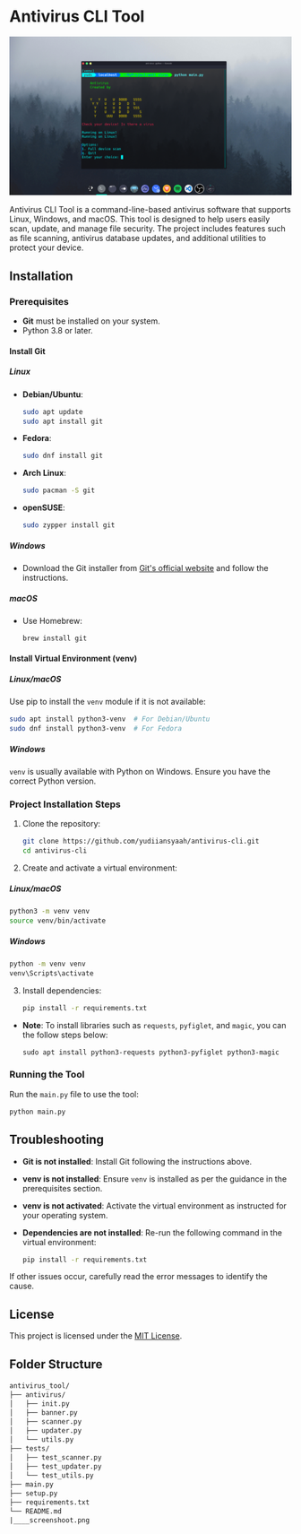 # Antivirus CLI Tool

![Screenshot](screenshoot.png)

Antivirus CLI Tool is a command-line-based antivirus software that supports Linux, Windows, and macOS. This tool is designed to help users easily scan, update, and manage file security. The project includes features such as file scanning, antivirus database updates, and additional utilities to protect your device.

## Installation

### Prerequisites
- **Git** must be installed on your system.
- Python 3.8 or later.

#### Install Git
##### Linux
- **Debian/Ubuntu**:
  ```bash
  sudo apt update
  sudo apt install git
  ```
- **Fedora**:
  ```bash
  sudo dnf install git
  ```
- **Arch Linux**:
  ```bash
  sudo pacman -S git
  ```
- **openSUSE**:
  ```bash
  sudo zypper install git
  ```

##### Windows
- Download the Git installer from [Git's official website](https://git-scm.com/) and follow the instructions.

##### macOS
- Use Homebrew:
  ```bash
  brew install git
  ```

#### Install Virtual Environment (venv)
##### Linux/macOS
Use pip to install the `venv` module if it is not available:
```bash
sudo apt install python3-venv  # For Debian/Ubuntu
sudo dnf install python3-venv  # For Fedora
```

##### Windows
`venv` is usually available with Python on Windows. Ensure you have the correct Python version.

### Project Installation Steps
1. Clone the repository:
   ```bash
   git clone https://github.com/yudiiansyaah/antivirus-cli.git
   cd antivirus-cli
   ```

2. Create and activate a virtual environment:
##### Linux/macOS
   ```bash
   python3 -m venv venv
   source venv/bin/activate
   ```
##### Windows
   ```cmd
   python -m venv venv
   venv\Scripts\activate
   ```

3. Install dependencies:
   ```bash
   pip install -r requirements.txt
   ```
   
- **Note**: To install libraries such as ``requests``, ``pyfiglet``, and ``magic``, you can the follow steps below:
  ``` Ubuntu/Kali Linux
  sudo apt install python3-requests python3-pyfiglet python3-magic
  ```
  
### Running the Tool
Run the `main.py` file to use the tool:
```bash
python main.py
```

## Troubleshooting

- **Git is not installed**:
  Install Git following the instructions above.

- **venv is not installed**:
  Ensure `venv` is installed as per the guidance in the prerequisites section.

- **venv is not activated**:
  Activate the virtual environment as instructed for your operating system.

- **Dependencies are not installed**:
  Re-run the following command in the virtual environment:
  ```bash
  pip install -r requirements.txt
  ```

If other issues occur, carefully read the error messages to identify the cause.

## License
This project is licensed under the [MIT License](LICENSE).

## Folder Structure
```plaintext
antivirus_tool/
├── antivirus/
│   ├── init.py
│   ├── banner.py
│   ├── scanner.py
│   ├── updater.py
│   └── utils.py
├── tests/
│   ├── test_scanner.py
│   ├── test_updater.py
│   └── test_utils.py
├── main.py
├── setup.py
├── requirements.txt
└── README.md
|____screenshoot.png
```
